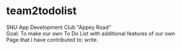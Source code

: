 # team2todolist

SNU App Development Club "Appey Road"  
Goal: To make our own To Do List with additional features of our own  
Page that I have contributed to: write.  
